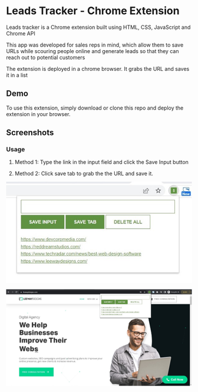 
# Leads Tracker - Chrome Extension

Leads tracker is a Chrome extension built using HTML, CSS, JavaScript and Chrome API

This app was developed for sales reps in mind, which allow them to save URLs while scouring people online and
generate leads so that they can reach out to potential customers

The extension is deployed in a chrome browser. It grabs the URL and saves it in a list

## Demo
To use this extension, simply download or clone this repo and deploy
the extension in your browser.

## Screenshots

### Usage

1. Method 1: Type the link in the input field and click the Save Input button

2. Method 2: Click save tab to grab the the URL and save it.

![Leads Tracker](./screenshots/app.jpg?raw=true "Leads Tracker")

![Extension](./screenshots/leadstracker.jpg?raw=true "Leads Tracker")




